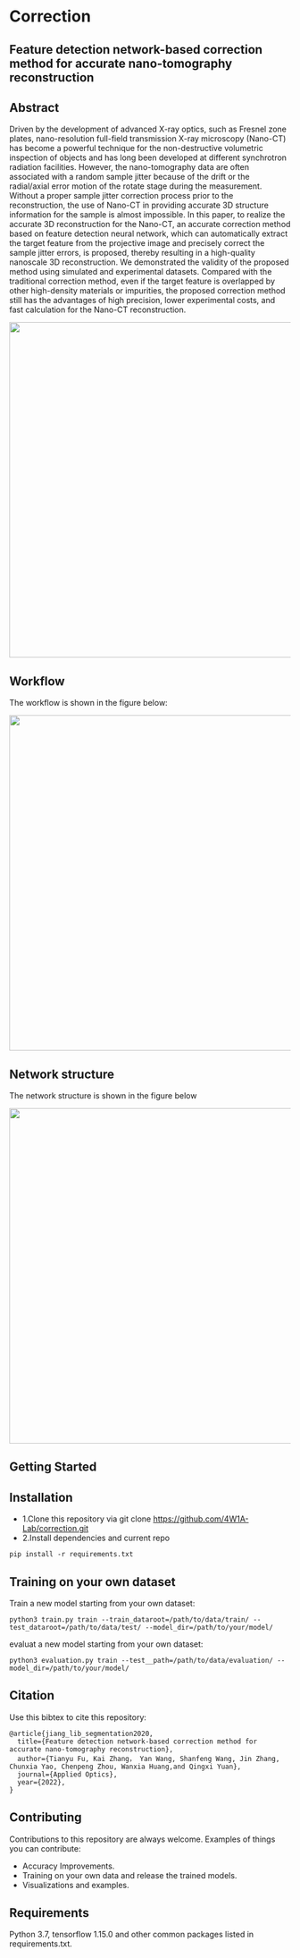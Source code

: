 # Correction
## Feature detection network-based correction method for accurate nano-tomography reconstruction


## Abstract

Driven by the development of advanced X-ray optics, such as Fresnel zone plates, nano-resolution full-field transmission X-ray microscopy (Nano-CT) has become a powerful technique for the non-destructive volumetric inspection of objects and has long been developed at different synchrotron radiation facilities. However, the nano-tomography data are often associated with a random sample jitter because of the drift or the radial/axial error motion of the rotate stage during the measurement. Without a proper sample jitter correction process prior to the reconstruction, the use of Nano-CT in providing accurate 3D structure information for the sample is almost impossible. In this paper, to realize the accurate 3D reconstruction for the Nano-CT, an accurate correction method based on feature detection neural network, which can automatically extract the target feature from the projective image and precisely correct the sample jitter errors, is proposed, thereby resulting in a high-quality nanoscale 3D reconstruction. We demonstrated the validity of the proposed method using simulated and experimental datasets. Compared with the traditional correction method, even if the target feature is overlapped by other high-density materials or impurities, the proposed correction method still has the advantages of high precision, lower experimental costs, and fast calculation for the Nano-CT reconstruction.

<img src="https://github.com/4W1A-Lab/correction/blob/main/Figure/fig5.tif" width="600px">

## Workflow 
The workflow is shown in the figure below:

<img src="https://github.com/4W1A-Lab/correction/blob/main/Figure/fig1.tif" width="600px">

## Network structure 
The network structure is shown in the figure below

<img src="https://github.com/4W1A-Lab/correction/blob/main/Figure/fig2.tif" width="600px">

## Getting Started

## Installation
* 1.Clone this repository via git clone https://github.com/4W1A-Lab/correction.git
* 2.Install dependencies and current repo
```
pip install -r requirements.txt
```

## Training on your own dataset

Train a new model starting from your own dataset:
```
python3 train.py train --train_dataroot=/path/to/data/train/ --test_dataroot=/path/to/data/test/ --model_dir=/path/to/your/model/
```
evaluat a new model starting from your own dataset:
```
python3 evaluation.py train --test__path=/path/to/data/evaluation/ --model_dir=/path/to/your/model/
```

## Citation 
Use this bibtex to cite this repository:
```
@article{jiang_lib_segmentation2020,
  title={Feature detection network-based correction method for accurate nano-tomography reconstruction},
  author={Tianyu Fu, Kai Zhang， Yan Wang, Shanfeng Wang, Jin Zhang, Chunxia Yao, Chenpeng Zhou, Wanxia Huang,and Qingxi Yuan},
  journal={Applied Optics},
  year={2022},
}
```

## Contributing
Contributions to this repository are always welcome. Examples of things you can contribute:

* Accuracy Improvements.
* Training on your own data and release the trained models.
* Visualizations and examples.
## Requirements
Python 3.7, tensorflow 1.15.0 and other common packages listed in requirements.txt.
